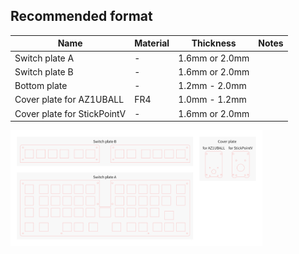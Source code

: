 ## Recommended format
Name                        |Material |Thickness      |Notes
----------------------------|---------|---------------|-----
Switch plate A              |-        |1.6mm or 2.0mm |
Switch plate B              |-        |1.6mm or 2.0mm |
Bottom plate                |-        |1.2mm - 2.0mm  |
Cover plate for AZ1UBALL    |FR4      |1.0mm - 1.2mm  |
Cover plate for StickPointV |-        |1.6mm or 2.0mm |

<img src="../../img/plate/plate-overview_01.jpg" width="80%">
